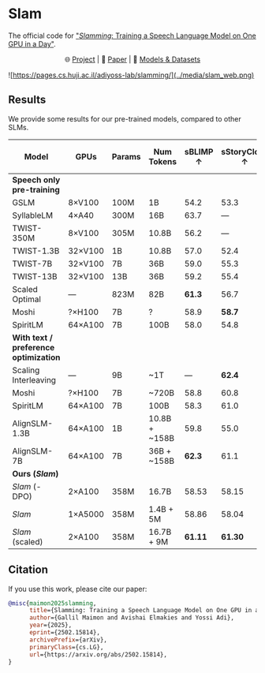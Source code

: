 # Slam
The official code for ["_Slamming_: Training a Speech Language Model on One GPU in a Day"](https://arxiv.org/abs/2502.15814).

<p align="center">
    🌐 <a href="https://pages.cs.huji.ac.il/adiyoss-lab/slamming/" target="_blank">Project</a> | 📃 <a href="https://arxiv.org/abs/2502.15814" target="_blank">Paper</a> | 🤗 <a href="https://huggingface.co/collections/slprl/slam-67b58a61b57083505c8876b2" target="_blank">Models & Datasets</a><br>
</p>


![https://pages.cs.huji.ac.il/adiyoss-lab/slamming/](../media/slam_web.png)


## Results
We provide some results for our pre-trained models, compared to other SLMs.

| Model                                     | GPUs    | Params | Num Tokens    | sBLIMP ↑  | sStoryCloze ↑ | tStoryCloze ↑ | GenPPL ↓ | Auto-BLEU ↓ |
|-------------------------------------------|---------|--------|---------------|-----------|---------------|---------------|----------|-------------|
| **Speech only pre-training**              |         |        |               |           |               |               |          |             |
| GSLM                                      | 8×V100  | 100M   | 1B            | 54.2      | 53.3          | 66.6          | —        | —           |
| SyllableLM                                | 4×A40   | 300M   | 16B           | 63.7      | —             | 75.4          | —        | —           |
| TWIST-350M                                | 8×V100  | 305M   | 10.8B         | 56.2      | —             | —             | 137.3    | 3.46        |
| TWIST-1.3B                                | 32×V100 | 1B     | 10.8B         | 57.0      | 52.4          | 70.6          | 131.8    | 3.20        |
| TWIST-7B                                  | 32×V100 | 7B     | 36B           | 59.0      | 55.3          | 74.1          | 93.74    | 3.06        |
| TWIST-13B                                 | 32×V100 | 13B    | 36B           | 59.2      | 55.4          | 76.4          | —        | —           |
| Scaled Optimal                            | —       | 823M   | 82B           | **61.3**  | 56.7          | 78.0          | —        | —           |
| Moshi                                     | ?×H100  | 7B     | ?             | 58.9      | **58.7**      | **81.8**      | —        | —           |
| SpiritLM                                  | 64×A100 | 7B     | 100B          | 58.0      | 54.8          | 72.9          | —        | —           |
| **With text / preference optimization**   |         |        |               |           |               |               |          |             |
| Scaling Interleaving                      | —       | 9B     | ~1T           | —         | **62.4**      | 82.9          | —        | —           |
| Moshi                                     | ?×H100  | 7B     | ~720B         | 58.8      | 60.8          | 83.0          | —        | —           |
| SpiritLM                                  | 64×A100 | 7B     | 100B          | 58.3      | 61.0          | 82.9          | —        | —           |
| AlignSLM-1.3B                             | 64×A100 | 1B     | 10.8B + ~158B | 59.8      | 55.0          | 80.0          | —        | —           |
| AlignSLM-7B                               | 64×A100 | 7B     | 36B + ~158B   | **62.3**  | 61.1          | **86.8**      | —        | —           |
| **Ours (_Slam_)**                         |         |        |               |           |               |               |          |             |
| _Slam_ (-DPO)                             | 2×A100  | 358M   | 16.7B         | 58.53     | 58.15         | 80.71         | 67.3     | 3.25        |
| _Slam_                                    | 1×A5000 | 358M   | 1.4B + 5M     | 58.86     | 58.04         | 82.04         | 62.8     | 3.88        |
| _Slam_ (scaled)                           | 2×A100  | 358M   | 16.7B + 9M    | **61.11** | **61.30**     | **84.18**     | **46.6** | 3.75        |


## Citation
If you use this work, please cite our paper:
```bibtex
@misc{maimon2025slamming,
      title={Slamming: Training a Speech Language Model on One GPU in a Day}, 
      author={Gallil Maimon and Avishai Elmakies and Yossi Adi},
      year={2025},
      eprint={2502.15814},
      archivePrefix={arXiv},
      primaryClass={cs.LG},
      url={https://arxiv.org/abs/2502.15814}, 
}
```